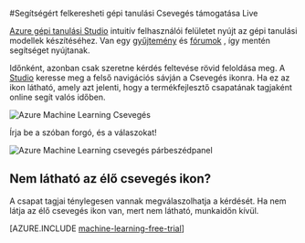 <properties 
    pageTitle="Segítségért felkeresheti gépi tanulási Csevegés támogatása Live |} Microsoft Azure" 
    description="Valós idejű segítség kérése a gépi tanulási Csevegés támogatása Live szolgáltatással a felhőben." 
    services="machine-learning" 
    documentationCenter="" 
    authors="garyericson" 
    manager="opapel" 
    editor="cgronlun"/>
<tags 
    ms.service="machine-learning" 
    ms.workload="data-services" 
    ms.tgt_pltfrm="na" 
    ms.devlang="na" 
    ms.topic="article" 
    ms.date="09/29/2016" 
    ms.author="garye"/>
#<a name="get-help-from-machine-learning-live-chat-support"></a>Segítségért felkeresheti gépi tanulási Csevegés támogatása Live

[Azure gépi tanulási Studio](machine-learning-what-is-ml-studio.md) intuitív felhasználói felületet nyújt az gépi tanulási modellek készítéséhez. Van egy [gyűjtemény](machine-learning-gallery-how-to-use-contribute-publish.md) és [fórumok](https://social.msdn.microsoft.com/forums/azure/home?forum=MachineLearning) , így mentén segítséget nyújtanak. 

Időnként, azonban csak szeretne kérdés feltevése rövid feloldása meg. A [Studio](machine-learning-what-is-ml-studio.md) keresse meg a felső navigációs sávján a Csevegés ikonra.  Ha ez az ikon látható, amely azt jelenti, hogy a termékfejlesztő csapatának tagjaként online segít valós időben.

![Azure Machine Learning Csevegés](./media/machine-learning-live-chat/AzureMLChatNavBar.png)

Írja be a szóban forgó, és a válaszokat!

![Azure Machine Learning csevegés párbeszédpanel](./media/machine-learning-live-chat/AzureMLChat.png)

## <a name="dont-see-the-live-chat-icon"></a>Nem látható az élő csevegés ikon?
A csapat tagjai ténylegesen vannak megválaszolhatja a kérdését. Ha nem látja az élő csevegés ikon van, mert nem látható, munkaidőn kívül. 

[AZURE.INCLUDE [machine-learning-free-trial](../../includes/machine-learning-free-trial.md)] 
